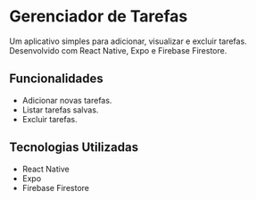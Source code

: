 # Gerenciador de Tarefas

Um aplicativo simples para adicionar, visualizar e excluir tarefas. Desenvolvido com React Native, Expo e Firebase Firestore.

## Funcionalidades
- Adicionar novas tarefas.
- Listar tarefas salvas.
- Excluir tarefas.

## Tecnologias Utilizadas
- React Native
- Expo
- Firebase Firestore
